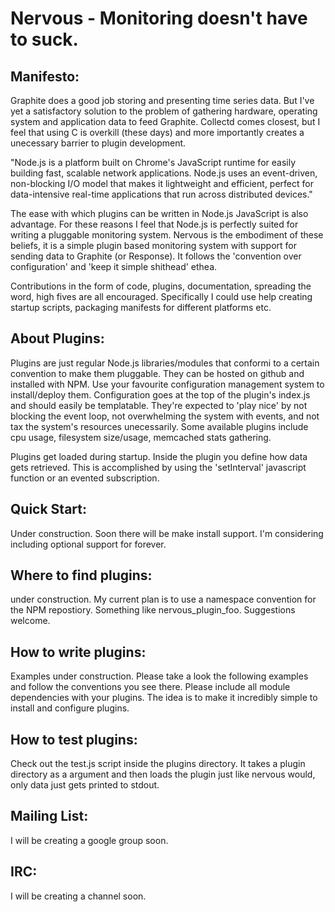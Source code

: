 # Nervous - Monitoring doesn't have to suck.


## Manifesto:

Graphite does a good job storing and presenting time series data. But I've yet a satisfactory solution to the problem of gathering hardware, operating system and application data to feed Graphite. Collectd comes closest, but I feel that using C is overkill (these days) and more importantly creates a unecessary barrier to plugin development. 

"Node.js is a platform built on Chrome's JavaScript runtime for easily building fast, scalable network applications. Node.js uses an event-driven, non-blocking I/O model that makes it lightweight and efficient, perfect for data-intensive real-time applications that run across distributed devices."

The ease with which plugins can be written in Node.js JavaScript is also advantage.  For these reasons I feel that Node.js is perfectly suited for writing a pluggable monitoring system.  Nervous is the embodiment of these beliefs, it is a simple plugin based monitoring system with support for sending data to Graphite (or Response). It follows the 'convention over configuration' and 'keep it simple shithead' ethea.

Contributions in the form of code, plugins,  documentation, spreading the word, high fives are all encouraged. Specifically I could use help creating startup scripts, packaging manifests for different platforms etc. 

## About Plugins: 

Plugins are just regular Node.js libraries/modules that conformi to a certain convention to make them pluggable. They can be hosted on github and installed with NPM. Use your favourite configuration management system to install/deploy them. Configuration goes at the top of the plugin's index.js and should easily be templatable. They're expected to 'play nice' by not blocking the event loop, not overwhelming the system with events, and not tax the system's resources unecessarily. Some available plugins include cpu usage, filesystem size/usage,  memcached stats gathering. 

Plugins get loaded during startup. Inside the plugin you define how data gets retrieved. This is accomplished by using the 'setInterval' javascript function or an evented subscription.  


## Quick Start:

Under construction. Soon there will be make install support. I'm considering including optional support for forever. 


## Where to find plugins:

under construction. My current plan is to use a namespace convention for the NPM repostiory. Something like nervous_plugin_foo. Suggestions welcome. 


## How to write plugins:

Examples under construction. Please take a look the following examples and follow the conventions you see there. 
Please include all module dependencies with your plugins. The idea is to make it incredibly simple to install and configure plugins. 


## How to test plugins:

Check out the test.js script inside the plugins directory. It takes a plugin directory as a argument and then loads the plugin just like nervous would, only data just gets printed to stdout.


## Mailing List:

I will be creating a google group soon.


## IRC:

I will be creating a channel soon.












